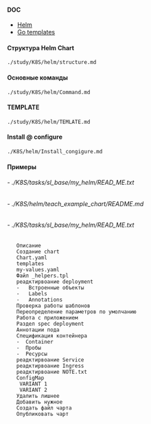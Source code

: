 #### DOC
* [Helm](https://helm.sh/)
* [Go templates](https://pkg.go.dev/text/template)
#### Структура Helm Chart 
```
./study/K8S/helm/structure.md
```                        
#### Основные команды
```
./study/K8S/helm/Command.md
```
#### TEMPLATE
```
./study/K8S/helm/TEMLATE.md
```
#### Install @ configure
```
./K8S/helm/Install_congigure.md
```
#### Примеры 
###### - ./K8S/tasks/sl_base/my_helm/READ_ME.txt
###### - ./K8S/helm/teach_example_chart/README.md
###### ###############################################
###### - ./K8S/tasks/sl_base/my_helm/READ_ME.txt
```
   Описание
   Создание chart
   Chart.yaml
   templates
   my-values.yaml
   Файл _helpers.tpl
   реадктирвоание deployment
   -   Встроенные объекты
   -   Labels
   -   Annotations
   Проверка работы шаблонов
   Переопределение параметров по умолчанию
   Работа с приложением
   Раздел spec deployment
   Аннотации пода
   Спецификация контейнера
   -  Container
   -  Пробы
   -  Ресурсы
   реадктирвоание Service
   реадктирвоание Ingress
   реадктирвоание NOTE.txt
   ConfigMap
    VARIANT 1
    VARIANT 2
   Удалить лишнее
   Добавить нужное
   Создать файл чарта
   Опубликовать чарт
```
